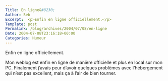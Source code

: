 ```yaml
--- 
Title: En ligne&#8230;
Author: Seb
Excerpt:  <p>Enfin en ligne officiellement.</p>
Template: post
Permalink: /blog/archives/2004/07/08/en-ligne
Date: 2004-07-08T23:16:18+00:00
Categories: Humeur
--- 
```


Enfin en ligne officiellement.

<!--more-->

Mon weblog est enfin en ligne de manière officielle et plus en local sur mon PC. Finalement j&rsquo;avais peur d&rsquo;avoir quelques problèmes avec l&rsquo;hébergement qui n&rsquo;est pas excellent, mais ça à l&rsquo;air de bien tourner.